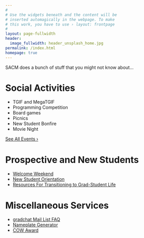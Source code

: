 ```yaml
---
#
# Use the widgets beneath and the content will be
# inserted automagically in the webpage. To make
# this work, you have to use › layout: frontpage
#
layout: page-fullwidth
header:
  image_fullwidth: header_unsplash_home.jpg
permalink: /index.html
homepage: true
---
```


<div class="row" markdown="1">

SACM does a bunch of stuff that you might not know about...

</div><!-- /.row -->

<div class="row" markdown="1">

# Social Activities

- TGIF and MegaTGIF
- Programming Competition
- Board games
- Picnics
- New Student Bonfire
- Movie Night

<a class="radius button small" href="{{ site.url }}{{ site.baseurl }}/events/">See All Events ›</a>

</div>

<div class="row" markdown="1">

# Prospective and New Students

- [Welcome Weekend](http://sacm.cs.wisc.edu/welcome/)
- [New Student Orientation](http://sacm.cs.wisc.edu/orientation/)
- [Resources For Transitioning to Grad-Student Life](http://sacm.cs.wisc.edu/transition/)

</div>

<div class="row" markdown="1">

# Miscellaneous Services

- [gradchat Mail List FAQ](http://sacm.cs.wisc.edu/gradchat-faq.shtml)
- [Nameplate Generator](http://sacm.cs.wisc.edu/nameplate.shtml)
- [COW Award](http://sacm.cs.wisc.edu/cowaward/index.shtml)

</div>
